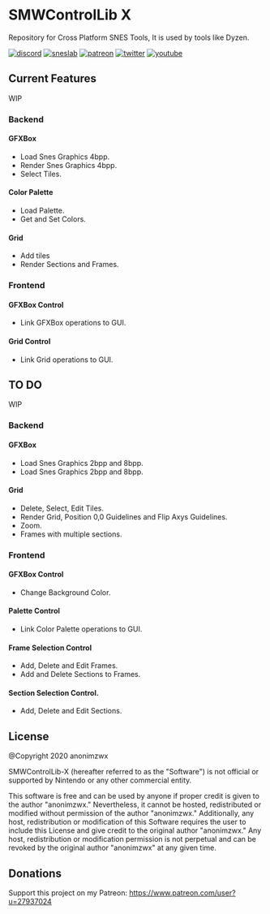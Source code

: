 # SMWControlLib X
 
Repository for Cross Platform SNES Tools, It is used by tools like Dyzen.

[![discord](https://img.shields.io/static/v1?label=discord&message=server&color=217168)](https://discord.gg/NpUXn7H)
[![sneslab](https://img.shields.io/static/v1?label=sneslab&message=discord&color=aac)](https://discordapp.com/invite/bGEV6PB)
[![patreon](https://img.shields.io/static/v1?label=my&message=patreon&color=orange)](https://www.patreon.com/user?u=27937024)
[![twitter](https://img.shields.io/static/v1?label=my&message=twitter&color=8ac)](https://twitter.com/anonimzwx)
[![youtube](https://img.shields.io/static/v1?label=my&message=youtube&color=red)](https://www.youtube.com/channel/UCkLD5XVP3mg7kSiG0yALjyg)

## Current Features

WIP

### Backend

#### GFXBox
* Load Snes Graphics 4bpp.
* Render Snes Graphics 4bpp.
* Select Tiles.

#### Color Palette
* Load Palette.
* Get and Set Colors.

#### Grid
* Add tiles
* Render Sections and Frames.

### Frontend

#### GFXBox Control
* Link GFXBox operations to GUI.

#### Grid Control
* Link Grid operations to GUI.

## TO DO

WIP

### Backend

#### GFXBox
* Load Snes Graphics 2bpp and 8bpp.
* Load Snes Graphics 2bpp and 8bpp.

#### Grid
* Delete, Select, Edit Tiles.
* Render Grid, Position 0,0 Guidelines and Flip Axys Guidelines.
* Zoom.
* Frames with multiple sections.

### Frontend

#### GFXBox Control
* Change Background Color.

#### Palette Control
* Link Color Palette operations to GUI.

#### Frame Selection Control
* Add, Delete and Edit Frames.
* Add and Delete Sections to Frames.

#### Section Selection Control.
* Add, Delete and Edit Sections.

## License
@Copyright 2020 anonimzwx

SMWControlLib-X (hereafter referred to as the "Software") is not official or supported by Nintendo or any other commercial entity.

This software is free and can be used by anyone if proper credit is given to the author "anonimzwx." Nevertheless, it cannot be hosted, redistributed or modified without permission of the author "anonimzwx." Additionally, any host, redistribution or modification of this Software requires the user to include this License and give credit to the original author "anonimzwx."
Any host, redistribution or modification permission is not perpetual and can be revoked by the original author "anonimzwx" at any given time.

## Donations
Support this project on my Patreon: https://www.patreon.com/user?u=27937024
